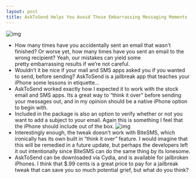 ```yaml
---
layout: post
title: AskToSend Helps You Avoid Those Embarrassing Messaging Moments
---
```

![img](http://media.idownloadblog.com/wp-content/uploads/2010/12/AskToSend-04.png)
* How many times have you accidentally sent an email that wasn’t finished? Or worse yet, how many times have you sent an email to the wrong recipient? Yeah, our mistakes can yield some pretty embarrassing results if we’re not careful.
* Wouldn’t it be nice if your mail and SMS apps asked you if you wanted to send, before sending? AskToSend is a jailbreak app that teaches your iPhone some lessons in etiquette…
* AskToSend worked exactly how I expected it to work with the stock email and SMS apps. Its a great way to “think it over” before sending your messages out, and in my opinion should be a native iPhone option to begin with.
* Included in the package is also an option to verify whether or not you want to add a subject to your email. Again this is something I feel that the iPhone should include out of the box.
![img](http://media.idownloadblog.com/wp-content/uploads/2010/12/AskToSend-02.png)
* Interestingly enough, the tweak doesn’t work with BiteSMS, which ironically has its own built in “think it over” feature. I would imagine that this will be remedied in a future update, but perhaps the developers left it out intentionally since BiteSMS can do the same thing by its lonesome.
* AskToSend can be downloaded via Cydia, and is available for jailbroken iPhones. I think that $.99 cents is a great price to pay for a jailbreak tweak that can save you so much potential grief, but what do you think?

